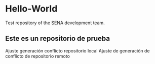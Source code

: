 # Hello-World
Test repository of the SENA development team.

## Este es un repositorio de prueba

Ajuste generación conflicto repositorio local
Ajuste de generación de conflicto de repositorio remoto

